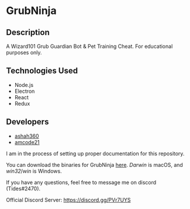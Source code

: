 # GrubNinja

## Description
A Wizard101 Grub Guardian Bot &amp; Pet Training Cheat. For educational purposes only.

## Technologies Used
- Node.js
- Electron
- React
- Redux

## Developers
- [ashah360](https://github.com/ashah360)
- [amcode21](https://github.com/amcode21)

I am in the process of setting up proper documentation for this repository. 

You can download the binaries for GrubNinja [here](https://github.com/ashah360/GrubNinja/releases). *Darwin* is macOS, and *win32*/*win* is Windows. 

If you have any questions, feel free to message me on discord (Tides#2470).

Official Discord Server: https://discord.gg/PVr7UYS